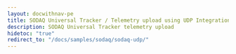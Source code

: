 ```yaml
---
layout: docwithnav-pe
title: SODAQ Universal Tracker / Telemetry upload using UDP Integration
description: SODAQ Universal Tracker telemetry upload
hidetoc: "true"
redirect_to: "/docs/samples/sodaq/sodaq-udp/"
---
```


